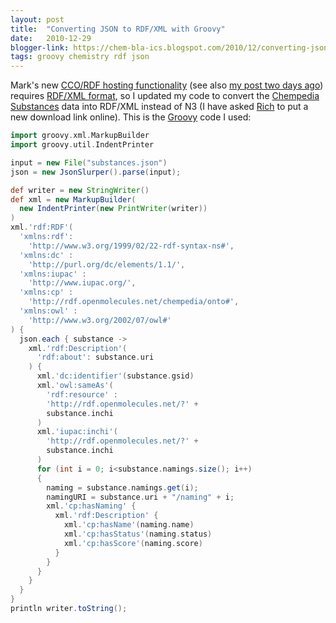 ```yaml
---
layout: post
title:  "Converting JSON to RDF/XML with Groovy"
date:   2010-12-29
blogger-link: https://chem-bla-ics.blogspot.com/2010/12/converting-json-to-rdfxml-with-groovy.html
tags: groovy chemistry rdf json
---
```


Mark's new [CCO/RDF hosting functionality](http://www.science3point0.com/blog/2010/12/29/cc0-rdf-hosting-for-scientists/)
(see also [my post two days ago](http://chem-bla-ics.blogspot.com/2010/12/what-should-free-cc0-rdf-hosting-for.html))
requires [RDF/XML format](http://www.w3.org/TR/REC-rdf-syntax/), so I updated my code to convert the
[Chempedia Substances](http://chempedia.com/substances) data into RDF/XML instead of N3 (I have asked
[Rich](http://depth-first.com/) to put a new download link online). This is the
[Groovy](http://groovy.codehaus.org/) code I used:

```groovy
import groovy.xml.MarkupBuilder
import groovy.util.IndentPrinter

input = new File("substances.json")
json = new JsonSlurper().parse(input);

def writer = new StringWriter()
def xml = new MarkupBuilder(
  new IndentPrinter(new PrintWriter(writer))
)
xml.'rdf:RDF'(
  'xmlns:rdf':
    'http://www.w3.org/1999/02/22-rdf-syntax-ns#',
  'xmlns:dc' :
    'http://purl.org/dc/elements/1.1/',
  'xmlns:iupac' :
    'http://www.iupac.org/',
  'xmlns:cp' :
    'http://rdf.openmolecules.net/chempedia/onto#',
  'xmlns:owl' :
    'http://www.w3.org/2002/07/owl#'
) {
  json.each { substance ->
    xml.'rdf:Description'(
      'rdf:about': substance.uri
    ) {
      xml.'dc:identifier'(substance.gsid)
      xml.'owl:sameAs'(
        'rdf:resource' :
        'http://rdf.openmolecules.net/?' +
        substance.inchi
      )
      xml.'iupac:inchi'(
        'http://rdf.openmolecules.net/?' +
        substance.inchi
      )
      for (int i = 0; i<substance.namings.size(); i++)
      {
        naming = substance.namings.get(i);
        namingURI = substance.uri + "/naming" + i;
        xml.'cp:hasNaming' {
          xml.'rdf:Description' {
            xml.'cp:hasName'(naming.name)
            xml.'cp:hasStatus'(naming.status)
            xml.'cp:hasScore'(naming.score)
          }
        }
      }
    }
  }
}
println writer.toString();
```
